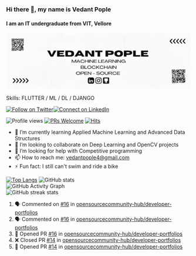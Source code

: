 ### Hi there 👋, my name is Vedant Pople 
#### I am an IT undergraduate from VIT, Vellore

<p align="center">  
    <img src="https://github.com/vedantpople4/vedantpople4/blob/master/VEDANT%20POPLE.jpg">
</p>

Skills: FLUTTER / ML / DL / DJANGO

[![Follow on Twitter](https://img.shields.io/badge/--twitter?label=Twitter&logo=Twitter&style=social)](https://mobile.twitter.com/vedantpople)[![Connect on LinkedIn](https://img.shields.io/badge/--linkedin?label=LinkedIn&logo=LinkedIn&style=social)](https://www.linkedin.com/in/vedantpople/)

![Profile views](https://gpvc.arturio.dev/vedantpople4)  [![PRs Welcome](https://img.shields.io/badge/PRs-welcome-brightgreen.svg?style=flat&logo=github)](https://github.com/vedantpople4/) [![Hits](https://hits.seeyoufarm.com/api/count/incr/badge.svg?url=https%3A%2F%2Fgithub.com%2Fvedantpople4%2Fhit-counter&count_bg=%2379C83D&title_bg=%23555555&icon=&icon_color=%23E7E7E7&title=hits&edge_flat=false)](https://hits.seeyoufarm.com)


- 🌱 I’m currently learning Applied Machine Learning and Advanced Data Structures 
- 👯 I’m looking to collaborate on Deep Learning and OpenCV projects 
- 🤔 I’m looking for help with Competitive programming 
- 📫 How to reach me: vedantpople4@gmail.com 
- ⚡ Fun fact: I still can't swim and ride a bike 
  
[![Top Langs](https://github-readme-stats.vercel.app/api/top-langs/?username=vedantpople4)](https://github.com/anuraghazra/github-readme-stats)
![GitHub stats](https://github-readme-stats.vercel.app/api?username=vedantpople4&show_icons=true&count_private=true)  
![GitHub Activity Graph](https://activity-graph.herokuapp.com/graph?username=vedantpople4)  
![GitHub streak stats](https://github-readme-streak-stats.herokuapp.com/?user=vedantpople4)  

<!--START_SECTION:activity-->
1. 🗣 Commented on [#16](https://github.com/opensourcecommunity-hub/developer-portfolios/issues/16) in [opensourcecommunity-hub/developer-portfolios](https://github.com/opensourcecommunity-hub/developer-portfolios)
2. 🗣 Commented on [#16](https://github.com/opensourcecommunity-hub/developer-portfolios/issues/16) in [opensourcecommunity-hub/developer-portfolios](https://github.com/opensourcecommunity-hub/developer-portfolios)
3. 💪 Opened PR [#16](https://github.com/opensourcecommunity-hub/developer-portfolios/pull/16) in [opensourcecommunity-hub/developer-portfolios](https://github.com/opensourcecommunity-hub/developer-portfolios)
4. ❌ Closed PR [#14](https://github.com/opensourcecommunity-hub/developer-portfolios/pull/14) in [opensourcecommunity-hub/developer-portfolios](https://github.com/opensourcecommunity-hub/developer-portfolios)
5. 💪 Opened PR [#14](https://github.com/opensourcecommunity-hub/developer-portfolios/pull/14) in [opensourcecommunity-hub/developer-portfolios](https://github.com/opensourcecommunity-hub/developer-portfolios)
<!--END_SECTION:activity-->

